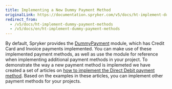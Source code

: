 ```yaml
---
title: Implementing a New Dummy Payment Method
originalLink: https://documentation.spryker.com/v5/docs/ht-implement-dummy-payment-methods
redirect_from:
  - /v5/docs/ht-implement-dummy-payment-methods
  - /v5/docs/en/ht-implement-dummy-payment-methods
---
```


By default, Spryker provides the [DummyPayment](https://github.com/spryker/dummy-payment) module, which has Credit Card and Invoice payments implemented. You can make use of these implemented payment methods, as well as use the module for reference when implementing additional payment methods in your project. 
To demonstrate the way a new payment method is implemeted we have created a set of articles on [how to implement the Direct Debit payment method](https://documentation.spryker.com/docs/en/ht-implement-dd ). Based on the examples in these articles, you can implement other payment methods for your projects.
